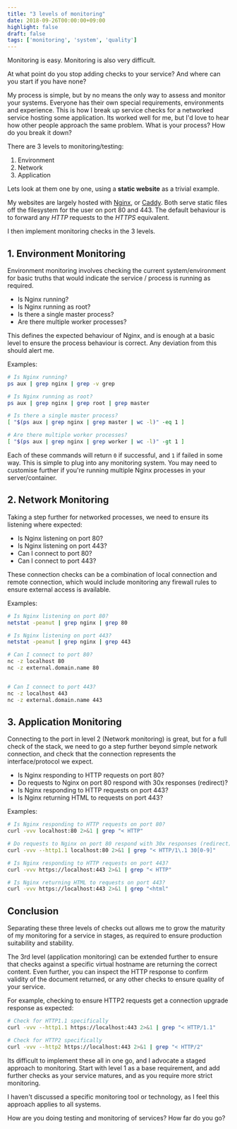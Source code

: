 ```yaml
---
title: "3 levels of monitoring"
date: 2018-09-26T00:00:00+09:00
highlight: false
draft: false
tags: ['monitoring', 'system', 'quality']
---
```


Monitoring is easy. Monitoring is also very difficult.

At what point do you stop adding checks to your service? And where can you start if you have none?

My process is simple, but by no means the only way to assess and monitor your systems. Everyone has their own special requirements, environments and experience. This is how I break up service checks for a networked service hosting some application. Its worked well for me, but I'd love to hear how other people approach the same problem. What is your process? How do you break it down?

There are 3 levels to monitoring/testing:

1. Environment
2. Network
3. Application

Lets look at them one by one, using a **static website** as a trivial example.

My websites are largely hosted with [Nginx][nginx], or [Caddy][caddy]. Both serve static files off the filesystem for the user on port 80 and 443. The default behaviour is to forward any *HTTP* requests to the *HTTPS* equivalent.

I then implement monitoring checks in the 3 levels.

## 1. Environment Monitoring

Environment monitoring involves checking the current system/environment for basic truths that would indicate the service / process is running as required.

* Is Nginx running?
* Is Nginx running as root?
* Is there a single master process?
* Are there multiple worker processes?

This defines the expected behaviour of Nginx, and is enough at a basic level to ensure the process behaviour is correct. Any deviation from this should alert me.

Examples:

```sh
# Is Nginx running?
ps aux | grep nginx | grep -v grep

# Is Nginx running as root?
ps aux | grep nginx | grep root | grep master

# Is there a single master process?
[ "$(ps aux | grep nginx | grep master | wc -l)" -eq 1 ]

# Are there multiple worker processes?
[ "$(ps aux | grep nginx | grep worker | wc -l)" -gt 1 ]
```

Each of these commands will return `0` if successful, and `1` if failed in some way. This is simple to plug into any monitoring system. You may need to customise further if you're running multiple Nginx processes in your server/container.

## 2. Network Monitoring

Taking a step further for networked processes, we need to ensure its listening where expected:

* Is Nginx listening on port 80?
* Is Nginx listening on port 443?
* Can I connect to port 80?
* Can I connect to port 443?

These connection checks can be a combination of local connection and remote connection, which would include monitoring any firewall rules to ensure external access is available.

Examples:

```sh
# Is Nginx listening on port 80?
netstat -peanut | grep nginx | grep 80

# Is Nginx listening on port 443?
netstat -peanut | grep nginx | grep 443

# Can I connect to port 80?
nc -z localhost 80
nc -z external.domain.name 80


# Can I connect to port 443?
nc -z localhost 443
nc -z external.domain.name 443
```

## 3. Application Monitoring

Connecting to the port in level 2 (Network monitoring) is great, but for a full check of the stack, we need to go a step further beyond simple network connection, and check that the connection represents the interface/protocol we expect.

* Is Nginx responding to HTTP requests on port 80?
* Do requests to Nginx on port 80 respond with 30x responses (redirect)?
* Is Nginx responding to HTTP requests on port 443?
* Is Nginx returning HTML to requests on port 443?

Examples:

```sh
# Is Nginx responding to HTTP requests on port 80?
curl -vvv localhost:80 2>&1 | grep "< HTTP"

# Do requests to Nginx on port 80 respond with 30x responses (redirect)?
curl -vvv --http1.1 localhost:80 2>&1 | grep "< HTTP/1\.1 30[0-9]"

# Is Nginx responding to HTTP requests on port 443?
curl -vvv https://localhost:443 2>&1 | grep "< HTTP"

# Is Nginx returning HTML to requests on port 443?
curl -vvv https://localhost:443 2>&1 | grep "<html"
```

## Conclusion

Separating these three levels of checks out allows me to grow the maturity of my monitoring for a service in stages, as required to ensure production suitability and stability.

The 3rd level (application monitoring) can be extended further to ensure that checks against a specific virtual hostname are returning the correct content. Even further, you can inspect the HTTP response to confirm validity of the document returned, or any other checks to ensure quality of your service.

For example, checking to ensure HTTP2 requests get a connection upgrade response as expected:

```sh
# Check for HTTP1.1 specifically
curl -vvv --http1.1 https://localhost:443 2>&1 | grep "< HTTP/1.1"

# Check for HTTP2 specifically
curl -vvv --http2 https://localhost:443 2>&1 | grep "< HTTP/2"
```

Its difficult to implement these all in one go, and I advocate a staged approach to monitoring. Start with level 1 as a base requirement, and add further checks as your service matures, and as you require more strict monitoring.

I haven't discussed a specific monitoring tool or technology, as I feel this approach applies to all systems.

How are you doing testing and monitoring of services? How far do you go?

[nginx]: https://www.nginx.com/ "Nginx official home page"
[caddy]: https://caddyserver.com/ "Caddy web server home page"

